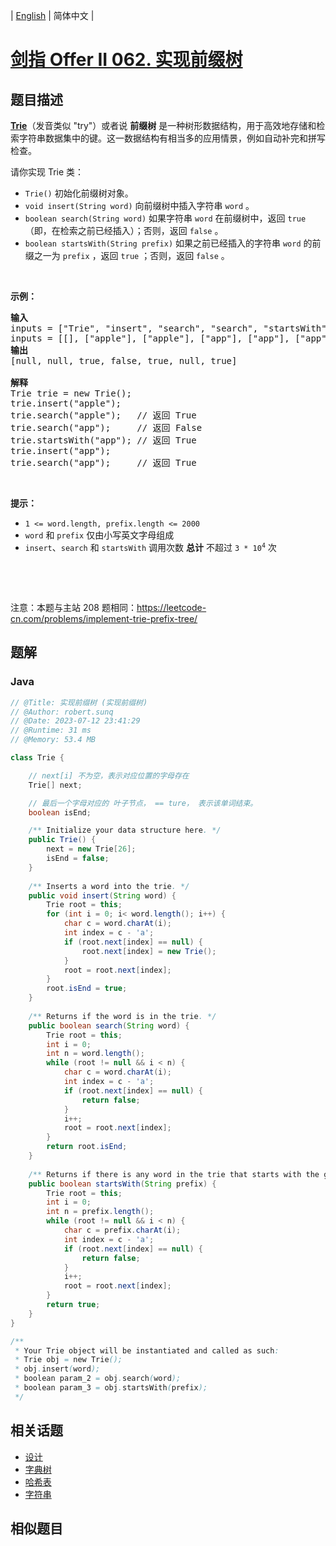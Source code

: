 
| [English](README_EN.md) | 简体中文 |

# [剑指 Offer II 062. 实现前缀树](https://leetcode.cn//problems/QC3q1f/)

## 题目描述

<p><strong><a href="https://baike.baidu.com/item/字典树/9825209?fr=aladdin" target="_blank">Trie</a></strong>（发音类似 &quot;try&quot;）或者说 <strong>前缀树</strong> 是一种树形数据结构，用于高效地存储和检索字符串数据集中的键。这一数据结构有相当多的应用情景，例如自动补完和拼写检查。</p>

<p>请你实现 Trie 类：</p>

<ul>
	<li><code>Trie()</code> 初始化前缀树对象。</li>
	<li><code>void insert(String word)</code> 向前缀树中插入字符串 <code>word</code> 。</li>
	<li><code>boolean search(String word)</code> 如果字符串 <code>word</code> 在前缀树中，返回 <code>true</code>（即，在检索之前已经插入）；否则，返回 <code>false</code> 。</li>
	<li><code>boolean startsWith(String prefix)</code> 如果之前已经插入的字符串&nbsp;<code>word</code> 的前缀之一为 <code>prefix</code> ，返回 <code>true</code> ；否则，返回 <code>false</code> 。</li>
</ul>

<p>&nbsp;</p>

<p><strong>示例：</strong></p>

<pre>
<strong>输入</strong>
inputs = [&quot;Trie&quot;, &quot;insert&quot;, &quot;search&quot;, &quot;search&quot;, &quot;startsWith&quot;, &quot;insert&quot;, &quot;search&quot;]
inputs = [[], [&quot;apple&quot;], [&quot;apple&quot;], [&quot;app&quot;], [&quot;app&quot;], [&quot;app&quot;], [&quot;app&quot;]]
<strong>输出</strong>
[null, null, true, false, true, null, true]

<strong>解释</strong>
Trie trie = new Trie();
trie.insert(&quot;apple&quot;);
trie.search(&quot;apple&quot;);   // 返回 True
trie.search(&quot;app&quot;);     // 返回 False
trie.startsWith(&quot;app&quot;); // 返回 True
trie.insert(&quot;app&quot;);
trie.search(&quot;app&quot;);     // 返回 True
</pre>

<p>&nbsp;</p>

<p><strong>提示：</strong></p>

<ul>
	<li><code>1 &lt;= word.length, prefix.length &lt;= 2000</code></li>
	<li><code>word</code> 和 <code>prefix</code> 仅由小写英文字母组成</li>
	<li><code>insert</code>、<code>search</code> 和 <code>startsWith</code> 调用次数 <strong>总计</strong> 不超过 <code>3 * 10<sup>4</sup></code> 次</li>
</ul>

<p>&nbsp;</p>

<p>&nbsp;</p>

<p><meta charset="UTF-8" />注意：本题与主站 208 题相同：<a href="https://leetcode-cn.com/problems/implement-trie-prefix-tree/">https://leetcode-cn.com/problems/implement-trie-prefix-tree/</a>&nbsp;</p>


## 题解


### Java

```Java
// @Title: 实现前缀树 (实现前缀树)
// @Author: robert.sunq
// @Date: 2023-07-12 23:41:29
// @Runtime: 31 ms
// @Memory: 53.4 MB

class Trie {

    // next[i] 不为空，表示对应位置的字母存在
    Trie[] next;

    // 最后一个字母对应的 叶子节点， == ture， 表示该单词结束。
    boolean isEnd;

    /** Initialize your data structure here. */
    public Trie() {
        next = new Trie[26];
        isEnd = false;
    }
    
    /** Inserts a word into the trie. */
    public void insert(String word) {
        Trie root = this;
        for (int i = 0; i< word.length(); i++) {
            char c = word.charAt(i);
            int index = c - 'a';
            if (root.next[index] == null) {
                root.next[index] = new Trie();
            }
            root = root.next[index];
        }
        root.isEnd = true;
    }
    
    /** Returns if the word is in the trie. */
    public boolean search(String word) {
        Trie root = this;
        int i = 0;
        int n = word.length();
        while (root != null && i < n) {
            char c = word.charAt(i);
            int index = c - 'a';
            if (root.next[index] == null) {
                return false;
            }
            i++;
            root = root.next[index];
        }
        return root.isEnd;
    }
    
    /** Returns if there is any word in the trie that starts with the given prefix. */
    public boolean startsWith(String prefix) {
        Trie root = this;
        int i = 0;
        int n = prefix.length();
        while (root != null && i < n) {
            char c = prefix.charAt(i);
            int index = c - 'a';
            if (root.next[index] == null) {
                return false;
            }
            i++;
            root = root.next[index];
        }
        return true;
    }
}

/**
 * Your Trie object will be instantiated and called as such:
 * Trie obj = new Trie();
 * obj.insert(word);
 * boolean param_2 = obj.search(word);
 * boolean param_3 = obj.startsWith(prefix);
 */
```



## 相关话题

- [设计](https://leetcode.cn//tag/design)
- [字典树](https://leetcode.cn//tag/trie)
- [哈希表](https://leetcode.cn//tag/hash-table)
- [字符串](https://leetcode.cn//tag/string)

## 相似题目



